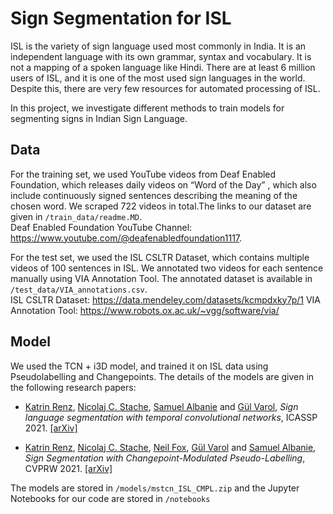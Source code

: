 # Sign Segmentation for ISL
ISL is the variety of sign language used most commonly in India. It is an independent language with its own grammar, syntax and vocabulary. It is not a mapping of a spoken language like Hindi. There are at least 6 million users of ISL, and it is one of the most used sign languages in the world. Despite this, there are very few resources for automated processing of ISL.

In this project, we investigate different methods to train models for segmenting signs in Indian Sign Language.

## Data
For the training set, we used YouTube videos from Deaf Enabled Foundation, which releases daily videos on “Word of the Day” , which also include continuously signed sentences describing the meaning of the chosen word. We scraped 722 videos in total.The links to our dataset are given in ```/train_data/readme.MD```.   
Deaf Enabled Foundation YouTube Channel: https://www.youtube.com/@deafenabledfoundation1117. 


For the test set, we used the ISL CSLTR Dataset, which contains multiple videos of 100 sentences in ISL. We annotated two videos for each sentence manually using VIA Annotation Tool. The annotated dataset is available in ```/test_data/VIA_annotations.csv```.    
ISL CSLTR Dataset: https://data.mendeley.com/datasets/kcmpdxky7p/1
VIA Annotation Tool: https://www.robots.ox.ac.uk/~vgg/software/via/

## Model
 We used the TCN + i3D model, and trained it on ISL data using Pseudolabelling and Changepoints. The details of the models are given in the following research papers:
 - [Katrin Renz](https://www.katrinrenz.de), [Nicolaj C. Stache](https://www.hs-heilbronn.de/nicolaj.stache), [Samuel Albanie](https://www.robots.ox.ac.uk/~albanie/) and [Gül Varol](https://www.robots.ox.ac.uk/~gul),
*Sign language segmentation with temporal convolutional networks*, ICASSP 2021.  [[arXiv]](https://arxiv.org/abs/2011.12986)

- [Katrin Renz](https://www.katrinrenz.de), [Nicolaj C. Stache](https://www.hs-heilbronn.de/nicolaj.stache), [Neil Fox](https://www.ucl.ac.uk/dcal/people/research-staff/neil-fox), [Gül Varol](https://www.robots.ox.ac.uk/~gul) and [Samuel Albanie](https://www.robots.ox.ac.uk/~albanie/),
*Sign Segmentation with Changepoint-Modulated Pseudo-Labelling*, CVPRW 2021. [[arXiv]](https://arxiv.org/abs/2104.13817)

The models are stored in ```/models/mstcn_ISL_CMPL.zip``` and the Jupyter Notebooks for our code are stored in ```/notebooks```
